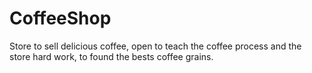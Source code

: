 # CoffeeShop
Store to sell delicious coffee, open to teach the coffee process and the store hard work, to found the bests coffee grains.
